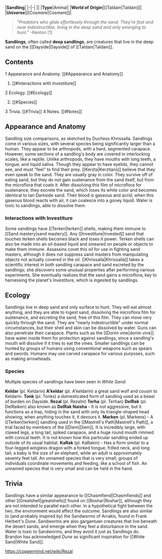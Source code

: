 |**Sandling**|
|-|-|
||
|**Type**|Animal|
|**World of Origin**|[[Taldain\|Taldain]]|
|**Universe**|[[Cosmere\|Cosmere]]|

>“*Predators who glide effortlessly through the sand. They're fast and near indestructible, living in the deep sand and only emerging to hunt.*”
\-Kenton [1]


**Sandlings**, often called **deep sandlings**, are creatures that live in the deep sand on the [[Dayside\|Dayside]] of [[Taldain\|Taldain]].

## Contents

1 Appearance and Anatomy. [[#Appearance and Anatomy]] 

1. [[#Interactions with Investiture]] 


2 Ecology. [[#Ecology]] 

2. [[#Species]] 


3 Trivia. [[#Trivia]] 
4 Notes. [[#Notes]] 


## Appearance and Anatomy
  Sandling size comparisons, as sketched by Duchess Khrissalla.
Sandlings come in various sizes, with several species being significantly larger than a human. They appear to be arthropods, with a hard, segmented carapace. However, some sections of a sandling's body are covered in interlocking scales, like a reptile. Unlike arthropods, they have mouths with long teeth, a tongue, and liquid saliva. Though they appear to have eyelids, they cannot see, and must "feel" to find their prey. [[Kerzta\|Kerztians]] believe that they even speak to the sand. They are usually gray in color.
They survive off of eating sand, but they do not gain sustenance from the sand itself, but from the microflora that coats it. After dissolving this film of microflora for sustenance, they excrete the sand, which loses its white color and becomes identical to tan Darkside sand.
Their blood is gaseous and acrid, when this gaseous blood reacts with air, it can coalesce into a gooey liquid.
Water is toxic to sandlings, able to dissolve them.

### Interactions with Investiture
Some sandlings have [[Terken\|terken]] shells, making them immune to [[Sand mastery\|sand mastery]]. Any [[Investiture\|Invested]] sand that touches terken shells becomes black and loses it power. Terken shells can also be made into an oil-based liquid and smeared on people or objects to make them immune. Assassins covet this oil for use in fighting sand masters, although it does not suppress sand masters from manipulating objects not actually covered in the oil.
[[Khrissalla\|Khrissalla]] takes a scientific interest in both sandling carapace and sand excreted by the sandlings; she discovers some unusual properties after performing various experiments. She eventually realizes that the sand gains a microflora, key to harnessing the planet's Investiture, which is ingested by sandlings.

## Ecology
Sandlings live in deep sand and only surface to hunt. They will eat almost anything, and they are able to ingest sand, dissolving the microflora film for sustenance, and excreting the sand, free of this film. They can move very quickly through the sand. They are "nearly indestructible" under normal circumstances, but their shell and skin can be dissolved by water. Guns can also penetrate their carapace. Plants such as the [[Dorim vine\|dorim vine]] have water inside them for protection against sandlings, since a sandling's mouth will dissolve if it tries to eat the vines.
Smaller sandlings can be hunted by groups of humans using conventional weapons such as spears and swords. Humans may use carved carapace for various purposes, such as making arrowheads.

### Species
Multiple species of sandlings have been seen in *White Sand*:

**Keldar** (pl. Keldarin)
**A'keldar** (pl. A'keldarin) a great sand wolf and cousin to Keldarin.
**Tonk** (pl. Tonks) a domesticated form of sandling used as a beast of burden on Dayside.
**Rezal** (pl. Rezalin)
**Terha** (pl. Terhan)
**DelRak** (pl. DelRaiken) also known as **DelRak Naisha** - It is not aggressive, but it functions as a trap, hiding in the sand with only its triangle-shaped head showing; when anything touches it, it devours it.
**Marken** (pl. Markens) - A [[Terken\|terken]] sandling used in the [[Mastrell's Path\|Mastrell's Path]], a trial faced by members of the [[Diem\|Diem]]. It is incredibly large, with clawed legs, a long tail, spiked carapace, and a huge round mouth rimmed with conical teeth. It is not known how this particular sandling ended up outside of its usual habitat.
**KaRak** (pl. KaRakin) - Has a form similar to a four-legged wingless dragon with a forked tongue, frilled neck, and long tail; a baby is the size of an elephant, while an adult is approximately seventy feet tall.
An unnamed species that is very small; groups of individuals coordinate movements and feeding, like a school of fish.
An unnamed species that is very small and can be held in the hand.
## Trivia
Sandlings have a similar appearance to [[Chasmfiend\|Chasmfiends]] and other [[Greatshell\|greatshells]] found on [[Roshar\|Roshar]], although they are not intended to parallel each other. In a hypothetical fight between the two, the environment would affect the outcome.
Sandlings are also similar to (and probably inspired by) the Sandworms of Arrakis, found in Frank Herbert's *Dune*. Sandworms are also gargantuan creatures that live beneath the desert sands, and emerge when they feel a disturbance in the sand. Water is toxic to Sandworms, and they avoid it just as Sandlings do. Brandon has acknowledged *Dune* as significant inspiration for [[White Sand\|White Sand]].


https://coppermind.net/wiki/Rezal